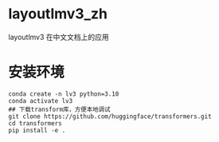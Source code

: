 # layoutlmv3_zh
layoutlmv3 在中文文档上的应用

# 安装环境
```
conda create -n lv3 python=3.10
conda activate lv3
## 下载transform库，方便本地调试
git clone https://github.com/huggingface/transformers.git
cd transformers
pip install -e .
```

